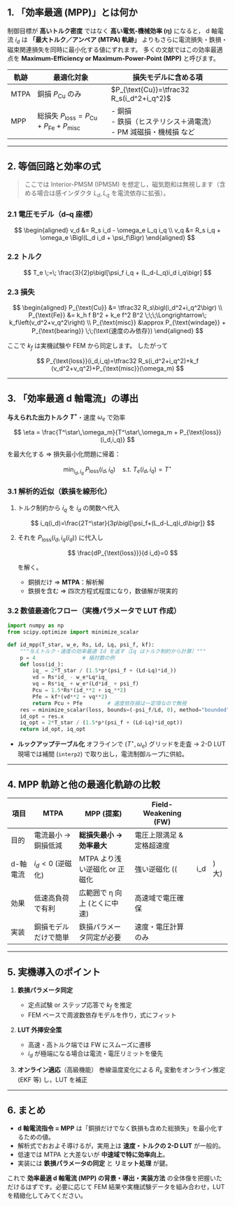 ## 1. 「効率最適 (MPP)」とは何か

制御目標が **高いトルク密度** ではなく **高い電気‐機械効率 (η)** になると，
d 軸電流 $i_d$ は **「最大トルク／アンペア (MTPA) 軌跡」** よりもさらに電流損失・鉄損・磁束関連損失を同時に最小化する値にずれます。
多くの文献ではこの効率最適点を **Maximum-Efficiency or Maximum-Power-Point (MPP)** と呼びます。

| 軌跡   | 最適化対象                                                             | 損失モデルに含める項                                  |
| ---- | ----------------------------------------------------------------- | ------------------------------------------- |
| MTPA | 銅損 $P_{\text{Cu}}$ のみ                                             | $P_{\text{Cu}}=\tfrac32 R_s(i_d^2+i_q^2)$   |
| MPP  | 総損失 $P_{\text{loss}}=P_{\text{Cu}}+P_{\text{Fe}}+P_{\text{misc}}$ | - 銅損<br>- 鉄損（ヒステリシス＋渦電流）<br>- PM 減磁損・機械損 など |

---

## 2. 等価回路と効率の式

> ここでは Interior-PMSM (IPMSM) を想定し，磁気飽和は無視します（含める場合は感インダクタ $L_d,L_q$ を電流依存に拡張）。

### 2.1 電圧モデル（d–q 座標）

$$
\begin{aligned}
v_d &= R_s i_d - \omega_e L_q i_q \\
v_q &= R_s i_q + \omega_e \Bigl(L_d i_d + \psi_f\Bigr)
\end{aligned}
$$

### 2.2 トルク

$$
T_e \;=\; \frac{3}{2}p\bigl[\psi_f i_q + (L_d-L_q)i_d i_q\bigr]
$$

### 2.3 損失

$$
\begin{aligned}
P_{\text{Cu}} &= \tfrac32 R_s\bigl(i_d^2+i_q^2\bigr) \\
P_{\text{Fe}} &= k_h f B^2 + k_e f^2 B^2 
             \;\;\;\Longrightarrow\; k_f\left(v_d^2+v_q^2\right) \\
P_{\text{misc}} &\approx P_{\text{windage}} + P_{\text{bearing}} \;\;(\text{速度のみ依存})
\end{aligned}
$$

ここで $k_f$ は実機試験や FEM から同定します。
したがって

$$
P_{\text{loss}}(i_d,i_q)=\tfrac32 R_s(i_d^2+i_q^2)+k_f (v_d^2+v_q^2)+P_{\text{misc}}(\omega_m)
$$

---

## 3. 「効率最適 d 軸電流」の導出

**与えられた出力トルク $T^\star$**・速度 $\omega_e$ で効率

$$
\eta = \frac{T^\star\,\omega_m}{T^\star\,\omega_m + P_{\text{loss}}(i_d,i_q)}
$$

を最大化する ⇒ 損失最小化問題に帰着：

$$
\min_{i_d,i_q}\;P_{\text{loss}}(i_d,i_q)
\quad
\text{s.t. } T_e(i_d,i_q)=T^\star
$$

### 3.1 解析的近似（鉄損を線形化）

1. トルク制約から $i_q$ を $i_d$ の関数へ代入

   $$
   i_q(i_d)=\frac{2T^\star}{3p\bigl[\psi_f+(L_d-L_q)i_d\bigr]}
   $$
2. それを $P_{\text{loss}}\bigl(i_d,i_q(i_d)\bigr)$ に代入し

   $$
   \frac{dP_{\text{loss}}}{d i_d}=0
   $$

   を解く。

   * 銅損だけ ⇒ **MTPA**：解析解
   * 鉄損を含む ⇒ 四次方程式程度になり，数値解が現実的

### 3.2 数値最適化フロー（実機パラメータで LUT 作成）

```python
import numpy as np
from scipy.optimize import minimize_scalar

def id_mpp(T_star, w_e, Rs, Ld, Lq, psi_f, kf):
    """与えトルク・速度の効率最適 Id を返す（Iq はトルク制約から計算）"""
    p = 4               # 極対数の例
    def loss(id_):
        iq_ = 2*T_star / (1.5*p*(psi_f + (Ld-Lq)*id_))
        vd = Rs*id_ - w_e*Lq*iq_
        vq = Rs*iq_ + w_e*(Ld*id_ + psi_f)
        Pcu = 1.5*Rs*(id_**2 + iq_**2)
        Pfe = kf*(vd**2 + vq**2)
        return Pcu + Pfe        # 速度依存損は一定項なので無視
    res = minimize_scalar(loss, bounds=(-psi_f/Ld, 0), method="bounded")
    id_opt = res.x
    iq_opt = 2*T_star / (1.5*p*(psi_f + (Ld-Lq)*id_opt))
    return id_opt, iq_opt
```

* **ルックアップテーブル化**
  オフラインで $(T^\star, \omega_e)$ グリッドを走査 → 2-D LUT
  現場では補間 (`interp2`) で取り出し，電流制御ループに供給。

---

## 4. MPP 軌跡と他の最適化軌跡の比較

| 項目    | MTPA          | MPP (提案)            | Field-Weakening (FW) |      |      |
| ----- | ------------- | ------------------- | -------------------- | ---- | ---- |
| 目的    | 電流最小 → 銅損低減   | **総損失最小 → 効率最大**    | 電圧上限満足 & 定格超速度       |      |      |
| d-軸電流 | $i_d<0$ (逆磁化) | MTPA より浅い逆磁化 or 正磁化 | 強い逆磁化 ((             | i\_d | ) 大) |
| 効果    | 低速高負荷で有利      | 広範囲で η 向上 (とくに中速)   | 高速域で電圧確保             |      |      |
| 実装    | 銅損モデルだけで簡単    | 鉄損パラメータ同定が必要        | 速度・電圧計算のみ            |      |      |

---

## 5. 実機導入のポイント

1. **鉄損パラメータ同定**

   * 定点試験 or ステップ応答で $k_f$ を推定
   * FEM ベースで周波数依存モデルを作り，式にフィット

2. **LUT 外挿安全策**

   * 高速・高トルク端では FW にスムーズに遷移
   * $i_d$ が極端になる場合は電流・電圧リミットを優先

3. **オンライン適応**（高級機能）
   巻線温度変化による $R_s$ 変動をオンライン推定 (EKF 等) し，LUT を補正

---

## 6. まとめ

* **d 軸電流指令 = MPP** は「銅損だけでなく鉄損も含めた総損失」を最小化するための値。
* 解析式でおおよそ導けるが，実用上は **速度・トルクの 2-D LUT** が一般的。
* 低速では MTPA と大差ないが **中速域で特に効率向上**。
* 実装には **鉄損パラメータの同定** と **リミット処理** が鍵。

これで **効率最適 d 軸電流 (MPP) の背景・導出・実装方法** の全体像を把握いただけるはずです。必要に応じて FEM 結果や実機試験データを組み合わせ，LUT を精緻化してみてください。
